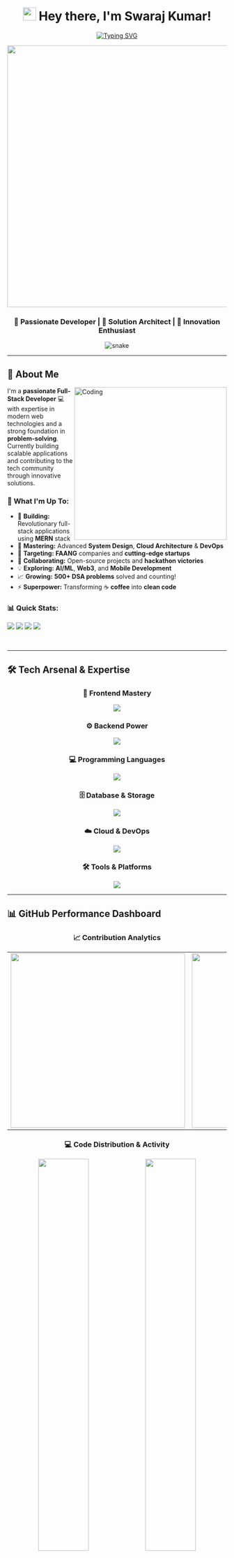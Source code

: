 <div align="center">

# <img src="https://raw.githubusercontent.com/iampavangandhi/iampavangandhi/master/gifs/Hi.gif" width="30px"> Hey there, I'm Swaraj Kumar!

<div align="center">
  
[![Typing SVG](https://readme-typing-svg.herokuapp.com?font=Fira+Code&weight=600&size=28&duration=3000&pause=1000&color=00D9FF&center=true&vCenter=true&multiline=true&width=600&height=100&lines=Full-Stack+Developer+%F0%9F%9A%80;MERN+Stack+Expert+%F0%9F%92%BB;Problem+Solver+%F0%9F%A7%A9;Tech+Innovator+%F0%9F%92%A1;Always+Learning+%26+Growing+%F0%9F%8C%B1)](https://git.io/typing-svg)

</div>

<img src="https://user-images.githubusercontent.com/74038190/225813708-98b745f2-7d22-48cf-9150-083f1b00d6c9.gif" width="600">

### 🌟 Passionate Developer | 🎯 Solution Architect | 🚀 Innovation Enthusiast

<div align="center">
  <img src="https://github.com/1999AZZAR/1999AZZAR/blob/readme/resources/img/grid-snake.svg" alt="snake" />
</div>

</div>

---

## 🚀 About Me

<img align="right" alt="Coding" width="350" src="https://user-images.githubusercontent.com/74038190/229223263-cf2e4b07-2615-4f87-9c38-e37600f8381a.gif">

I'm a **passionate Full-Stack Developer** 💻 with expertise in modern web technologies and a strong foundation in **problem-solving**. Currently building scalable applications and contributing to the tech community through innovative solutions.

### 🎯 **What I'm Up To:**
- 🔭 **Building:** Revolutionary full-stack applications using **MERN** stack
- 🌱 **Mastering:** Advanced **System Design**, **Cloud Architecture** & **DevOps**
- 🎯 **Targeting:** **FAANG** companies and **cutting-edge startups**
- 🤝 **Collaborating:** Open-source projects and **hackathon victories**
- 💡 **Exploring:** **AI/ML**, **Web3**, and **Mobile Development**
- 📈 **Growing:** **500+ DSA problems** solved and counting!
- ⚡ **Superpower:** Transforming ☕ **coffee** into **clean code**

<div align="left">
  
### 📊 **Quick Stats:**
![](https://img.shields.io/badge/Experience-2%2B%20Years-brightgreen?style=flat-square&logo=calendar&logoColor=white)
![](https://img.shields.io/badge/Projects-15%2B%20Completed-blue?style=flat-square&logo=github&logoColor=white)
![](https://img.shields.io/badge/DSA%20Problems-500%2B%20Solved-orange?style=flat-square&logo=leetcode&logoColor=white)
![](https://img.shields.io/badge/Focus-Full%20Stack%20Development-red?style=flat-square&logo=stackshare&logoColor=white)

</div>

<br clear="right"/>

---

## 🛠️ Tech Arsenal & Expertise

<div align="center">

### 🎨 **Frontend Mastery**
<p align="center">
  <img src="https://skillicons.dev/icons?i=react,nextjs,vue,angular,html,css,sass,tailwind,bootstrap,materialui&theme=dark" />
</p>

### ⚙️ **Backend Power**
<p align="center">
  <img src="https://skillicons.dev/icons?i=nodejs,express,nestjs,django,flask,php,laravel&theme=dark" />
</p>

### 💻 **Programming Languages**
<p align="center">
  <img src="https://skillicons.dev/icons?i=javascript,typescript,python,java,cpp,c,go,rust&theme=dark" />
</p>

### 🗄️ **Database & Storage**
<p align="center">
  <img src="https://skillicons.dev/icons?i=mongodb,mysql,postgresql,redis,firebase,supabase&theme=dark" />
</p>

### ☁️ **Cloud & DevOps**
<p align="center">
  <img src="https://skillicons.dev/icons?i=aws,gcp,azure,docker,kubernetes,jenkins,nginx&theme=dark" />
</p>

### 🛠️ **Tools & Platforms**
<p align="center">
  <img src="https://skillicons.dev/icons?i=git,github,gitlab,vscode,postman,figma,linux,vercel&theme=dark" />
</p>

</div>

---

## 📊 GitHub Performance Dashboard

<div align="center">

### 📈 **Contribution Analytics**

<table>
<tr>
<td align="center" style="border: none;">
<img width="400" src="https://github-readme-stats.vercel.app/api?username=swaraj29&show_icons=true&theme=radical&hide_border=true&count_private=true&include_all_commits=true" />
</td>
<td align="center" style="border: none;">
<img width="400" src="https://streak-stats.demolab.com/?user=swaraj29&theme=radical&hide_border=true" />
</td>
</tr>
</table>

### 💻 **Code Distribution & Activity**

<img width="48%" src="https://github-readme-stats.vercel.app/api/top-langs/?username=swaraj29&layout=compact&theme=radical&hide_border=true&langs_count=12" />
<img width="48%" src="https://github-readme-stats.vercel.app/api/wakatime?username=swaraj29&theme=radical&hide_border=true" />

### 📊 **Contribution Graph**
[![Swaraj's github activity graph](https://github-readme-activity-graph.vercel.app/graph?username=swaraj29&theme=redical&hide_border=true&area=true)](https://github.com/swaraj29)

### 🏆 **Achievement Showcase**
<img src="https://github-profile-trophy.vercel.app/?username=swaraj29&theme=radical&no-frame=true&no-bg=false&margin-w=4&row=2&column=4" />

### 📈 **Detailed Metrics**
<img width="49%" src="https://github-readme-stats.vercel.app/api/pin/?username=swaraj29&repo=github-readme-stats&theme=radical&hide_border=true" />
<img width="49%" src="https://github-readme-stats.vercel.app/api/pin/?username=swaraj29&repo=github-readme-streak-stats&theme=radical&hide_border=true" />

</div>

---

## 🎯 Current Mission & Goals

<div align="center">

### 💼 **2024 Roadmap**

```typescript
interface Developer {
  name: string;
  currentFocus: string[];
  learningPath: string[];
  goals2024: string[];
  techStack: string[];
  achievements: string[];
}

const swarajKumar: Developer = {
  name: "Swaraj Kumar",
  currentFocus: [
    "🚀 Building scalable microservices",
    "☁️ Mastering cloud architecture",
    "🔐 Implementing advanced security"
  ],
  learningPath: [
    "Advanced React Patterns & Performance",
    "System Design & Architecture",
    "Kubernetes & Container Orchestration",
    "Machine Learning & AI Integration"
  ],
  goals2024: [
    "🎯 Land a role at top tech company",
    "🌟 Contribute to major open-source projects",
    "📱 Launch my own SaaS product",
    "🏆 Win international hackathons",
    "📚 Mentor 100+ developers"
  ],
  techStack: ["React", "Node.js", "Python", "AWS", "Docker"],
  achievements: ["500+ DSA problems", "15+ projects", "3 hackathon wins"]
};

console.log("Ready to build the future! 🚀");
```

</div>

---

## 🌐 Professional Network & Opportunities

<div align="center">

### 🤝 **Let's Connect & Collaborate**

<a href="https://linkedin.com/in/swaraj-kumar-84237b22b" target="_blank">
<img src="https://img.shields.io/badge/LinkedIn-0077B5?style=for-the-badge&logo=linkedin&logoColor=white&logoWidth=30" alt="LinkedIn" style="margin: 5px;"/>
</a>
<a href="https://twitter.com/Swarajkr25" target="_blank">
<img src="https://img.shields.io/badge/Twitter-1DA1F2?style=for-the-badge&logo=twitter&logoColor=white&logoWidth=30" alt="Twitter" style="margin: 5px;"/>
</a>
<a href="https://www.instagram.com/swaraj_28_/" target="_blank">
<img src="https://img.shields.io/badge/Instagram-E4405F?style=for-the-badge&logo=instagram&logoColor=white&logoWidth=30" alt="Instagram" style="margin: 5px;"/>
</a>
<a href="mailto:028swarajkumar@gmail.com" target="_blank">
<img src="https://img.shields.io/badge/Email-D14836?style=for-the-badge&logo=gmail&logoColor=white&logoWidth=30" alt="Email" style="margin: 5px;"/>
</a>
<a href="https://github.com/swaraj29" target="_blank">
<img src="https://img.shields.io/badge/GitHub-100000?style=for-the-badge&logo=github&logoColor=white&logoWidth=30" alt="GitHub" style="margin: 5px;"/>
</a>

### 🎯 **Currently Open For:**
🚀 **Full-time Opportunities** | 💼 **Freelance Projects** | 🤝 **Technical Collaborations** | 🎓 **Mentorship Programs**

<div style="display: flex; justify-content: center; gap: 20px; margin: 20px 0;">
  <img src="https://img.shields.io/badge/Status-Available%20for%20Hire-brightgreen?style=for-the-badge&logo=checkmarx&logoColor=white" />
  <img src="https://img.shields.io/badge/Response%20Time-Within%2024h-blue?style=for-the-badge&logo=clock&logoColor=white" />
</div>

</div>

---

## 🏆 Notable Projects & Achievements

<div align="center">

### 🌟 **Featured Projects**

<table>
<tr>
<td align="center" width="50%">
<div style="border: 2px solid #00D9FF; border-radius: 10px; padding: 20px; background: linear-gradient(45deg, #1a1a1a, #2d2d2d);">
<h3>🛍️ E-Commerce Platform</h3>
<p><strong>Tech:</strong> MERN Stack, Stripe, JWT</p>
<p>Full-featured online marketplace with advanced admin panel</p>
<a href="#"><img src="https://img.shields.io/badge/Live%20Demo-FF6B6B?style=for-the-badge" /></a>
<a href="#"><img src="https://img.shields.io/badge/Source%20Code-4ECDC4?style=for-the-badge" /></a>
</div>
</td>
<td align="center" width="50%">
<div style="border: 2px solid #00D9FF; border-radius: 10px; padding: 20px; background: linear-gradient(45deg, #1a1a1a, #2d2d2d);">
<h3>📱 Social Media App</h3>
<p><strong>Tech:</strong> React Native, Firebase, Redux</p>
<p>Instagram-like app with real-time messaging</p>
<a href="#"><img src="https://img.shields.io/badge/Live%20Demo-FF6B6B?style=for-the-badge" /></a>
<a href="#"><img src="https://img.shields.io/badge/Source%20Code-4ECDC4?style=for-the-badge" /></a>
</div>
</td>
</tr>
</table>

### 🏅 **Achievements & Recognition**

<div style="display: flex; justify-content: space-around; flex-wrap: wrap; gap: 10px;">
  <img src="https://img.shields.io/badge/🏆%20Hackathon%20Winner-3%20Times-gold?style=for-the-badge" />
  <img src="https://img.shields.io/badge/⭐%20GitHub%20Stars-200%2B-yellow?style=for-the-badge" />
  <img src="https://img.shields.io/badge/👥%20Community%20Contributor-Active-green?style=for-the-badge" />
  <img src="https://img.shields.io/badge/📚%20Technical%20Writer-Medium-blue?style=for-the-badge" />
</div>

</div>

---

## 💡 Developer Insights & Inspiration

<div align="center">

![Quote](https://quotes-github-readme.vercel.app/api?type=horizontal&theme=radical)

### 📈 **Profile Analytics**

<div style="display: flex; justify-content: center; gap: 15px; flex-wrap: wrap; margin: 20px 0;">
  <img src="https://komarev.com/ghpvc/?username=swaraj29&label=Profile%20Views&color=blueviolet&style=for-the-badge" />
  <img src="https://img.shields.io/github/followers/swaraj29?label=Followers&style=for-the-badge&color=blue&logo=github" />
  <img src="https://img.shields.io/github/stars/swaraj29?label=Total%20Stars&style=for-the-badge&color=yellow&logo=github" />
  <img src="https://img.shields.io/badge/Repositories-25%2B-orange?style=for-the-badge&logo=github" />
</div>

### 🎯 **Fun Facts & Personality**

<div style="background: linear-gradient(45deg, #FF6B6B, #4ECDC4); padding: 20px; border-radius: 15px; margin: 20px; color: white;">

**🧠 Problem Solver** • **🎨 Creative Thinker** • **📚 Continuous Learner** • **🤝 Team Player**

*"I believe in writing code that not only works but tells a story - clean, efficient, and elegant."*

</div>

</div>

---

<div align="center">

<img src="https://user-images.githubusercontent.com/74038190/212284100-561aa473-3905-4a80-b561-0d28506553ee.gif" width="800">

### 🌟 **"Code is poetry written in logic, and every bug is just a plot twist!"**

<div style="background: linear-gradient(90deg, #00D9FF, #FF6B6B, #4ECDC4); padding: 2px; border-radius: 10px; margin: 20px 0;">
<div style="background: #1a1a1a; padding: 15px; border-radius: 8px;">
<h2>🚀 Ready to build the next big thing together? Let's connect!</h2>
</div>
</div>

### 💻 **Available for exciting opportunities and collaborations!**

<img src="https://user-images.githubusercontent.com/74038190/225813708-98b745f2-7d22-48cf-9150-083f1b00d6c9.gif" width="500">

</div>

<!---
swaraj29/swaraj29 is a ✨ special ✨ repository because its `README.md` (this file) appears on your GitHub profile.
You can click the Preview link to take a look at your changes.
--->
